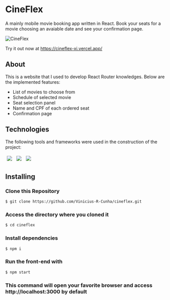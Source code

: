 # CineFlex
A mainly mobile movie booking app written in React. Book your seats for a movie choosing an avaiable date and see your confirmation page.

![CineFlex](https://user-images.githubusercontent.com/92492685/150708997-a44a3ddc-5f63-45fe-b93c-33a5460c65c3.gif)

Try it out now at https://cineflex-xi.vercel.app/

## About
This is a website that I used to develop React Router knowledges. Below are the implemented features:
- List of movies to choose from
- Schedule of selected movie
- Seat selection panel
- Name and CPF of each ordered seat
- Confirmation page

## Technologies
The following tools and frameworks were used in the construction of the project:<br>
<p>
  <img style='margin: 5px;' src='https://img.shields.io/badge/axios%20-%2320232a.svg?&style=for-the-badge&color=informational'>
  <img style='margin: 5px;' src="https://img.shields.io/badge/react-app%20-%2320232a.svg?&style=for-the-badge&color=60ddf9&logo=react&logoColor=%2361DAFB"/>
  <img style='margin: 5px;' src="https://img.shields.io/badge/react_route%20-%2320232a.svg?&style=for-the-badge&logo=react&logoColor=%2361DAFB"/>
</p>

## Installing

### Clone this Repository
```bash
$ git clone https://github.com/Vinicius-R-Cunha/cineflex.git
```
### Access the directory where you cloned it
```bash
$ cd cineflex
```

### Install dependencies

```bash
$ npm i
```

### Run the front-end with
```bash
$ npm start
```

### This command will open your favorite browser and access http://localhost:3000 by default
